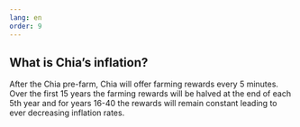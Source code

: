 ```yaml
---
lang: en
order: 9
---
```


What is Chia’s inflation?
-----------------------

After the Chia pre-farm, Chia will offer farming rewards every 5 minutes. Over the first 15 years the farming rewards will be halved at the end of each 5th year and for years 16-40 the rewards will remain constant leading to ever decreasing inflation rates. 

